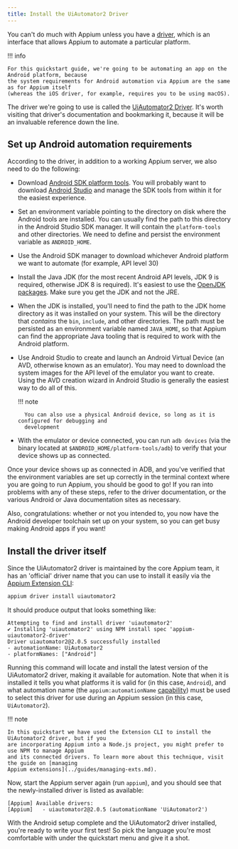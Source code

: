 ```yaml
---
title: Install the UiAutomator2 Driver
---
```


You can't do much with Appium unless you have a [driver](../intro/drivers.md), which is an
interface that allows Appium to automate a particular platform.

!!! info

    For this quickstart guide, we're going to be automating an app on the Android platform, because
    the system requirements for Android automation via Appium are the same as for Appium itself
    (whereas the iOS driver, for example, requires you to be using macOS).

The driver we're going to use is called the [UiAutomator2
Driver](https://github.com/appium/appium-uiautomator2-driver). It's worth visiting that driver's
documentation and bookmarking it, because it will be an invaluable reference down the line.

## Set up Android automation requirements

According to the driver, in addition to a working Appium server, we also need to do the following:

- Download [Android SDK platform tools](https://developer.android.com/studio/releases/platform-tools). You will probably want to download [Android Studio](https://developer.android.com/studio) and manage the SDK tools from within it for the easiest experience.
- Set an environment variable pointing to the directory on disk where the Android tools are
installed. You can usually find the path to this directory in the Android Studio SDK manager. It
will contain the `platform-tools` and other directories. We need to define and persist the
environment variable as `ANDROID_HOME`.
- Use the Android SDK manager to download whichever Android platform we want to automate (for
example, API level 30)
- Install the Java JDK (for the most recent Android API levels, JDK 9 is required, otherwise JDK
8 is required). It's easiest to use the [OpenJDK packages](https://openjdk.java.net/install/). Make
sure you get the JDK and not the JRE.
- When the JDK is installed, you'll need to find the path to the JDK home directory as it was
installed on your system. This will be the directory that *contains* the `bin`, `include`, and
other directories. The path must be persisted as an environment variable named `JAVA_HOME`, so that
Appium can find the appropriate Java tooling that is required to work with the Android platform.
- Use Android Studio to create and launch an Android Virtual Device (an AVD, otherwise known as an
emulator). You may need to download the system images for the API level of the emulator you want to
create. Using the AVD creation wizard in Android Studio is generally the easiest way to do all of
this.

    !!! note

        You can also use a physical Android device, so long as it is configured for debugging and
        development

- With the emulator or device connected, you can run `adb devices` (via the binary located at
`$ANDROID_HOME/platform-tools/adb`) to verify that your device shows up as connected.

Once your device shows up as connected in ADB, and you've verified that the environment variables
are set up correctly in the terminal context where you are going to run Appium, you should be good
to go! If you ran into problems with any of these steps, refer to the driver documentation, or the
various Android or Java documentation sites as necessary.

Also, congratulations: whether or not you intended to, you now have the Android developer toolchain
set up on your system, so you can get busy making Android apps if you want!

## Install the driver itself

Since the UiAutomator2 driver is maintained by the core Appium team, it has an 'official' driver
name that you can use to install it easily via the [Appium Extension CLI](../cli/extensions.md):

```bash
appium driver install uiautomator2
```

It should produce output that looks something like:

```
Attempting to find and install driver 'uiautomator2'
✔ Installing 'uiautomator2' using NPM install spec 'appium-uiautomator2-driver'
Driver uiautomator2@2.0.5 successfully installed
- automationName: UiAutomator2
- platformNames: ["Android"]
```

Running this command will locate and install the latest version of the UiAutomator2 driver, making
it available for automation. Note that when it is installed it tells you what platforms it is valid
for (in this case, `Android`), and what automation name (the `appium:automationName`
[capability](../guides/caps.md)) must be used to select this driver for use during an Appium
session (in this case, `UiAutomator2`).

!!! note

    In this quickstart we have used the Extension CLI to install the UiAutomator2 driver, but if you
    are incorporating Appium into a Node.js project, you might prefer to use NPM to manage Appium
    and its connected drivers. To learn more about this technique, visit the guide on [managing
    Appium extensions](../guides/managing-exts.md).

Now, start the Appium server again (run `appium`), and you should see that the newly-installed
driver is listed as available:

```
[Appium] Available drivers:
[Appium]   - uiautomator2@2.0.5 (automationName 'UiAutomator2')
```

With the Android setup complete and the UiAutomator2 driver installed, you're ready to write your
first test! So pick the language you're most comfortable with under the quickstart menu and give it
a shot.
